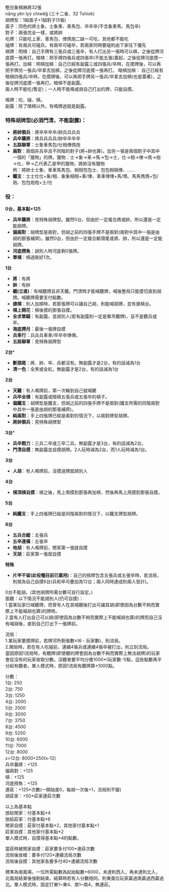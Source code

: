 憨兒象棋麻將32張  
nǎng yěn lyỳ chiwěg̏ (三十二雀、32 Tshiok)  
胡牌型：1組面子+1組對子(5張)  
面子：同色的將士象、士象車、車馬包、卒卒卒(不含象車馬、馬包卒)  
對子：兩張完全一樣，或將帥  
吃牌：只能吃上家，車馬包、俥傌炮二缺一可吃，其他都不能吃  
碰牌：有兩兵可碰兵，有兩卒可碰卒，若兩家同時要碰則由下家往下優先  
槓牌：明槓：自己手牌有三張兵或三張卒，有人打出另一張時可以槓，之後從牌河底摸一張再打。暗槓：把手牌四張兵或四張卒(不能五張)蓋起，之後從牌河底摸一張再打。加槓：明槓加槓：自己已經有副露三或四張兵/卒時，在摸牌後，可以再把手牌另一張兵/卒拿去加槓，之後從牌河底摸一張再打。 暗槓加槓： 自己已經有暗槓四張兵/卒時，在摸牌後，可以再把手牌另一張兵/卒拿去加槓(也是蓋著)，之後從牌河底摸一張再打。暗槓不是副露。  
兩人時不能吃(暫定)；一人時不能鳴或胡自己打出的牌，只能自摸。

鳴牌：吃、碰、槓。  
副露：除了暗槓以外，有鳴牌過就是副露。
### 特殊胡牌型(必須門清，不能副露)：
- **將帥領兵**：將卒卒卒卒/帥兵兵兵兵
- **兵卒襲將**：將兵兵兵兵/帥卒卒卒卒
- **五路聯軍**：士象車馬包/仕相俥傌炮
- **兩對**：兩個非兵卒且不同階的對子(將+帥也算)，加另一張是兩個對子中其中一個的「獵物」的牌。獵物：士→象→車→馬→包→士，仕→相→俥→傌→炮→仕，甲→乙代表乙是甲的獵物，將帥沒有獵物  
例：將帥士士象、車車馬馬包、相相包包士、包包相相俥、......
- **鐵支**：士士仕仕+象/相、象象相相+車/俥、車車俥俥+馬/傌、馬馬傌傌+包/炮、包包炮炮+士/仕

### 役：
**0台，基本點+125**
- **兵卒襲將**：見特殊胡牌型。雖然0台，但由於一定複合將或帥，所以還是一定能胡牌。
- **偏兩對**：胡牌型是兩對，但胡之前的四張手牌不是兩對(兩對中其中一張是由胡的那張補齊)。雖然0台，但由於一定複合斷頭尾或將、帥，所以還是一定能胡牌。
- **河底撈魚**：胡別人時河底剩0張牌。
- **單槓**：槓過剛好1次。

**1台**

- **將**：有將
- **帥**：有帥
- **聽(立直)**：有喊聽牌且非天聽。門清時才能喊聽牌，喊後整局只能摸切直到胡牌。喊聽牌需要支付點數。
- **搶槓**：別人加槓時，若那張牌可以讓自己胡，則能喊胡牌，並有搶槓台。
- **槓上開花**：槓後摸的那張自摸。
- **全求單騎**：有副露，並胡別人(若有副露則一定是單吊聽牌)，且不是聽兵或卒。
- **海底撈月**：最後一張牌自摸
- **兵車行**：兵兵兵車車/卒卒卒俥俥。
- **五路聯軍**：見特殊胡牌型

**2台***

- **斷頭尾**：將、帥、卒、兵都沒有。無副露才是2台，有的話減為1台
- **清一色**：全黑或全紅。無副露才是2台，有的話減為1台

**2台**

- **天聽**：有人鳴牌前，第一次輪到自己就喊聽
- **兵卒全槓**：有副露或暗槓五張兵或五張卒的槓子。
- **偏鐵支**：胡牌型是鐵支，但胡之前的四張手牌不是兩對(鐵支所需的同階兩對中其中一張是由胡的那張補齊)。
- **純兩對**：手上四張牌已經是兩對的情況下，以兩對牌型胡牌。
- **將帥領兵**：見特殊胡牌型

**3台***

- **兵卒戮力**：三兵二卒或三卒二兵。無副露才是3台，有的話減為2台。
- **門清自摸**：無副露並自摸胡牌。2人玩時減為2台，而1人玩時減為1台。

**3台**

- **人胡**：有人鳴牌前，沒摸過牌就胡別人

**4台**
- **槓頂槓自摸**：槓之後，馬上用摸到那張再加槓，然後再馬上用摸到那張自摸。

**5台**

- **純鐵支**：手上四張牌已經是同階兩對的情況下，以鐵支牌型胡牌。

**8台**

- **五兵合縱**：五張兵
- **五卒連橫**：五張卒
- **地胡**：有人鳴牌前，閒家第一張就自摸
- **天胡**：莊家第一張就自摸

**特殊**

- **片甲不留(此役種目前已棄用)**：自己的捨牌包含五張兵或五張卒時，若流局，則視為自己自摸6台(兵和卒可疊加為12台；兩人同時達成則兩人皆計)。

0台不能胡。(其他胡牌所需台數可自行設定。)  
振聽：以下情況不能胡別人(仍可自摸)：  
1.當某玩家已喊聽牌，而曾有人在其喊聽後打出可讓其胡(即使因為台數不夠而實際上不能喊胡也算)的牌時。  
2.當有人打出自己可以胡(即使因為台數不夠而實際上不能喊胡也算)的牌而自己沒有喊胡後，直到自己打出下一張牌前。

流局：  
1.某玩家要摸牌前，若牌河所剩張數≤(6 - 玩家數)，則流局。  
2.開局時，若在有人吃碰前，連續4張兵或連續4張卒被打出，則立刻流局。  
當因原因1流局時，有聽牌(即使聽的牌會因為台數不夠而實際上無法胡牌)的玩家會從沒有的玩家收取分數。沒聽者要平均分擔1000\*(玩家數-1)點，這些點數再平分給有聽者。單人模式時，原因1流局有聽牌算+1000點。

分數：  
1台: 250  
2台: 750  
3台: 1250  
4台: 2000  
5台: 2500  
6台: 3000  
7台: 3750  
8台: 4500  
9台: 5250  
10台: 6000  
11台: 7000  
12台: 8000  
x>12台: 8000+250(x-12)  
兵卒襲將：+125  
偏兩對：+125  
槓：+125  
河底撈魚：+125  
連莊：+125\*次數(一開始是0，每胡一次後+1，流局則不變)  
胡莊家：+50\*莊家連莊次數  

以上為基本點  
放給閒家：付基本點\*4  
放給莊家：付基本點\*6  
閒家自摸：莊家付基本點*2，其他家付基本點\*1  
莊家自摸：其他家付基本點\*2  
單人模式時，自摸得基本點\*4的點數。

當莊時被閒家自摸：莊家要多付100\*連莊次數  
流局後放槍：要多付120\*連續流局次數  
流局後自摸：其他家各要多付40\*連續流局次數  

標準為南風場，一位所需點數為起始點數+6000，未達則西入，再未達則北入，北風局結束後強制結束。結算時若有人分數相同，則東風位玩家贏過南贏過西贏過北。單人模式時，固定打東1\~東4、南1\~南4，無連莊。
